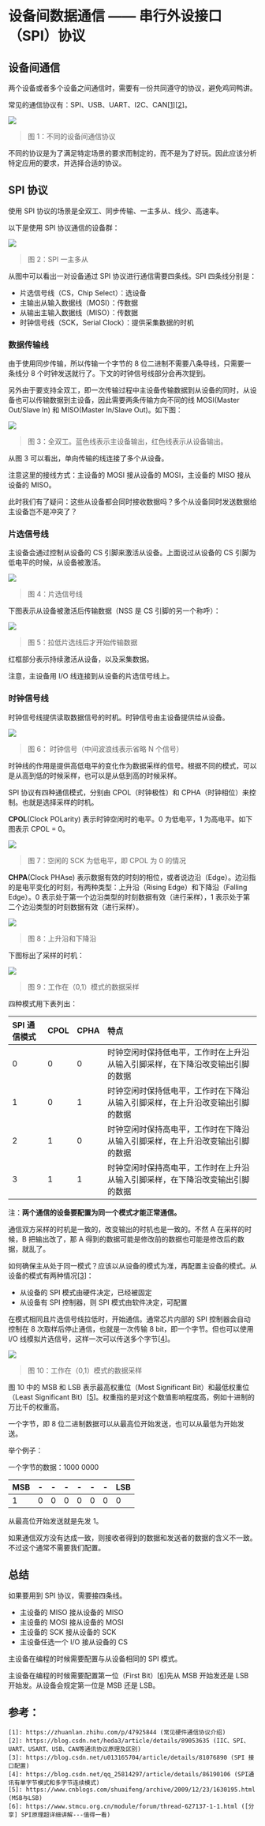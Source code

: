 # 设备间数据通信 —— 串行外设接口（SPI）协议


## 设备间通信

两个设备或者多个设备之间通信时，需要有一份共同遵守的协议，避免鸡同鸭讲。

常见的通信协议有：SPI、USB、UART、I2C、CAN[[1][1]][[2][2]]。

![](https://img2020.cnblogs.com/blog/809218/202103/809218-20210311221924751-1130898363.png)
> 图 1：不同的设备间通信协议

不同的协议是为了满足特定场景的要求而制定的，而不是为了好玩。因此应该分析特定应用的要求，并选择合适的协议。

<!-- more -->

## SPI 协议

使用 SPI 协议的场景是全双工、同步传输、一主多从、线少、高速率。

以下是使用 SPI 协议通信的设备群：

![](https://img2020.cnblogs.com/blog/809218/202103/809218-20210311191157014-1621896305.png)
> 图 2：SPI 一主多从

从图中可以看出一对设备通过 SPI 协议进行通信需要四条线。SPI 四条线分别是：
- 片选信号线（CS，Chip Select）：选设备
- 主输出从输入数据线（MOSI）：传数据
- 从输出主输入数据线（MISO）：传数据
- 时钟信号线（SCK，Serial Clock）：提供采集数据的时机

### 数据传输线

由于使用同步传输，所以传输一个字节的 8 位二进制不需要八条导线，只需要一条线分 8 个时钟发送就行了。下文的时钟信号线部分会再次提到。

另外由于要支持全双工，即一次传输过程中主设备传输数据到从设备的同时，从设备也可以传输数据到主设备，因此需要两条传输方向不同的线 MOSI(Master Out/Slave In) 和 MISO(Master In/Slave Out)。如下图：

![](https://img2020.cnblogs.com/blog/809218/202103/809218-20210311191407446-441429328.png)
> 图 3：全双工。蓝色线表示主设备输出，红色线表示从设备输出。

从图 3 可以看出，单向传输的线连接了多个从设备。

注意这里的接线方式：主设备的 MOSI 接从设备的 MOSI，主设备的 MISO 接从设备的 MISO。

此时我们有了疑问：这些从设备都会同时接收数据吗？多个从设备同时发送数据给主设备岂不是冲突了？

### 片选信号线

主设备会通过控制从设备的 CS 引脚来激活从设备。上面说过从设备的 CS 引脚为低电平的时候，从设备被激活。

![](https://img2020.cnblogs.com/blog/809218/202103/809218-20210311222746258-1765371721.png)
> 图 4：片选信号线

下图表示从设备被激活后传输数据（NSS 是 CS 引脚的另一个称呼）：

![](https://img2020.cnblogs.com/blog/809218/202103/809218-20210311213848399-1139696150.png)
> 图 5：拉低片选线后才开始传输数据  

红框部分表示持续激活从设备，以及采集数据。

注意，主设备用 I/O 线连接到从设备的片选信号线上。

### 时钟信号线

时钟信号线提供读取数据信号的时机。时钟信号由主设备提供给从设备。

![](https://img2020.cnblogs.com/blog/809218/202103/809218-20210311204513610-163970667.png)
> 图 6： 时钟信号（中间波浪线表示省略 N 个信号）

时钟线的作用是提供高低电平的变化作为数据采样的信号。根据不同的模式，可以是从高到低的时候采样，也可以是从低到高的时候采样。

SPI 协议有四种通信模式，分别由 CPOL（时钟极性）和 CPHA（时钟相位）来控制。也就是选择采样的时机。

**CPOL**(Clock POLarity) 表示时钟空闲时的电平。0 为低电平，1 为高电平。如下图表示 CPOL = 0。

![](https://img2020.cnblogs.com/blog/809218/202103/809218-20210311213910339-404998509.png)
> 图 7：空闲的 SCK 为低电平，即 CPOL 为 0 的情况

**CHPA**(Clock PHAse) 表示数据有效的时刻的相位，或者说边沿（Edge）。边沿指的是电平变化的时刻，有两种类型：上升沿（Rising Edge）和下降沿（Falling Edge）。0 表示处于第一个边沿类型的时刻数据有效（进行采样），1 表示处于第二个边沿类型的时刻数据有效（进行采样）。

![](https://img2020.cnblogs.com/blog/809218/202103/809218-20210311213926019-704580723.png)
> 图 8：上升沿和下降沿

下图标出了采样的时机：

![](https://img2020.cnblogs.com/blog/809218/202103/809218-20210311213145292-1971254984.png)
> 图 9：工作在（0,1）模式的数据采样

四种模式用下表列出：

|SPI 通信模式|CPOL|CPHA|特点|
|:--|:--|:--|:--|
|0|0|0|时钟空闲时保持低电平，工作时在上升沿从输入引脚采样，在下降沿改变输出引脚的数据|
|1|0|1|时钟空闲时保持低电平，工作时在下降沿从输入引脚采样，在上升沿改变输出引脚的数据|
|2|1|0|时钟空闲时保持高电平，工作时在下降沿从输入引脚采样，在上升沿改变输出引脚的数据|
|3|1|1|时钟空闲时保持高电平，工作时在上升沿从输入引脚采样，在下降沿改变输出引脚的数据|

注：**两个通信的设备要配置为同一个模式才能正常通信。**

通信双方采样的时机是一致的，改变输出的时机也是一致的。不然 A 在采样的时候，B 把输出改了，那 A 得到的数据可能是修改前的数据也可能是修改后的数据，就乱了。

如何确保主从处于同一模式？应该以从设备的模式为准，再配置主设备的模式。从设备的模式有两种情况[[3][3]]：

- 从设备的 SPI 模式由硬件决定，已经被固定
- 从设备有 SPI 控制器，则 SPI 模式由软件决定，可配置

在模式相同且片选信号线拉低时，开始通信。通常芯片内部的 SPI 控制器会自动控制在 8 次取样后停止通信，也就是一次传输 8 bit，即一个字节。但也可以使用 I/O 线模拟片选信号，这样一次可以传送多个字节[[4][4]]。

![](https://img2020.cnblogs.com/blog/809218/202103/809218-20210311213145292-1971254984.png)
> 图 10：工作在（0,1）模式的数据采样

图 10 中的 MSB 和 LSB 表示最高权重位（Most Significant Bit）和最低权重位（Least Significant Bit）[[5][5]]。权重指的是对这个数值影响程度高，例如十进制的万比千的权重高。

一个字节，即 8 位二进制数据可以从最高位开始发送，也可以从最低为开始发送。

举个例子：

一个字节的数据：1000 0000

|MSB|-|-|-|-|-|-|LSB|
|:-|:-|:-|:-|:-|:-|:-|:-|
|1|0|0|0|0|0|0|0|

从最高位开始发送就是先发 1。

如果通信双方没有达成一致，则接收者得到的数据和发送者的数据的含义不一致。不过这个通常不需要我们配置。

## 总结

如果要用到 SPI 协议，需要接四条线。

- 主设备的 MISO 接从设备的 MISO
- 主设备的 MOSI 接从设备的 MOSI
- 主设备的 SCK 接从设备的 SCK
- 主设备任选一个 I/O 接从设备的 CS

主设备在编程的时候需要配置与从设备相同的 SPI 模式。

主设备在编程的时候需要配置第一位（First Bit）[[6][6]]先从 MSB 开始发还是 LSB 开始发。从设备会规定第一位是 MSB 还是 LSB。

## 参考：

```
[1]: https://zhuanlan.zhihu.com/p/47925844 (常见硬件通信协议介绍)
[2]: https://blog.csdn.net/heda3/article/details/89053635 (IIC、SPI、UART、USART、USB、CAN等通讯协议原理及区别)
[3]: https://blog.csdn.net/u013165704/article/details/81076890 (SPI 接口配置)
[4]: https://blog.csdn.net/qq_25814297/article/details/86190106 (SPI通讯有单字节模式和多字节连续模式)
[5]: https://www.cnblogs.com/shuaifeng/archive/2009/12/23/1630195.html (MSB与LSB)
[6]: https://www.stmcu.org.cn/module/forum/thread-627137-1-1.html ([分享] SPI原理超详细讲解---值得一看)
```

[1]: https://zhuanlan.zhihu.com/p/47925844 (常见硬件通信协议介绍)
[2]: https://blog.csdn.net/heda3/article/details/89053635 (IIC、SPI、UART、USART、USB、CAN等通讯协议原理及区别)
[3]: https://blog.csdn.net/u013165704/article/details/81076890 (SPI 接口配置)
[4]: https://blog.csdn.net/qq_25814297/article/details/86190106 (SPI通讯有单字节模式和多字节连续模式)
[5]: https://www.cnblogs.com/shuaifeng/archive/2009/12/23/1630195.html (MSB与LSB)
[6]: https://www.stmcu.org.cn/module/forum/thread-627137-1-1.html ([分享] SPI原理超详细讲解---值得一看)
